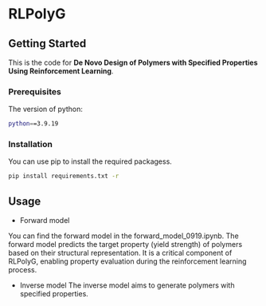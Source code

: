 # RLPolyG
<!-- GETTING STARTED -->
## Getting Started

This is the code for **De Novo Design of Polymers with Specified Properties Using Reinforcement Learning**.


### Prerequisites

The version of python:

  ```sh
  python==3.9.19
  ```

### Installation

You can use pip to install the required packagess.

  ```sh
  pip install requirements.txt -r
  ```

<!-- USAGE EXAMPLES -->
## Usage

* Forward model
  
You can find the forward model in the forward_model_0919.ipynb. The forward model predicts the target property (yield strength) of polymers based on their structural representation. It is a critical component of RLPolyG, enabling property evaluation during the reinforcement learning process.

* Inverse model
  The inverse model aims to generate polymers with specified properties.

